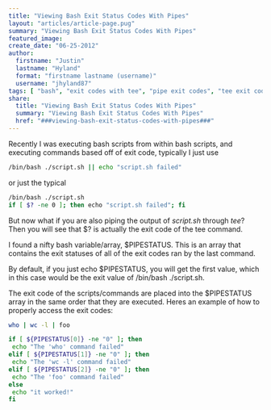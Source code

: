 ```yaml
---
title: "Viewing Bash Exit Status Codes With Pipes"
layout: "articles/article-page.pug"
summary: "Viewing Bash Exit Status Codes With Pipes"
featured_image:
create_date: "06-25-2012"
author:
  firstname: "Justin"
  lastname: "Hyland"
  format: "firstname lastname (username)"
  username: "jhyland87"
tags: [ "bash", "exit codes with tee", "pipe exit codes", "tee exit code" ]
share:
  title: "Viewing Bash Exit Status Codes With Pipes"
  summary: "Viewing Bash Exit Status Codes With Pipes"
  href: "###viewing-bash-exit-status-codes-with-pipes###"
---
```

Recently I was executing bash scripts from within bash scripts, and executing commands based off of exit code, typically I just use

```bash
/bin/bash ./script.sh || echo "script.sh failed"
```

or just the typical

```bash
/bin/bash ./script.sh
if [ $? -ne 0 ]; then echo "script.sh failed"; fi
```

But now what if you are also piping the output of _script.sh_ through _tee_? Then you will see that $? is actually the exit code of the tee command.

I found a nifty bash variable/array, $PIPESTATUS. This is an array that contains the exit statuses of all of the exit codes ran by the last command.

By default, if you just echo $PIPESTATUS, you will get the first value, which in this case would be the exit value of /bin/bash ./script.sh.

The exit code of the scripts/commands are placed into the $PIPESTATUS array in the same order that they are executed. Heres an example of how to properly access the exit codes:

```bash
who | wc -l | foo

if [ ${PIPESTATUS[0]} -ne "0" ]; then
 echo "The 'who' command failed"
elif [ ${PIPESTATUS[1]} -ne "0" ]; then
 echo "The 'wc -l' command failed"
elif [ ${PIPESTATUS[2]} -ne "0" ]; then
 echo "The 'foo' command failed"
else
 echo "it worked!"
fi
```
